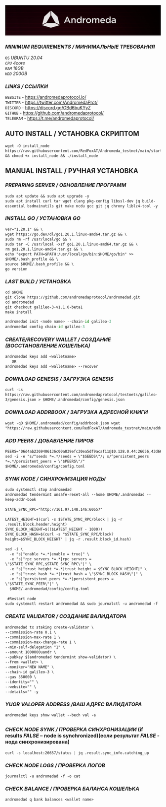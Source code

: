<img src="https://github.com/RedFoxAT/Andromeda/blob/main/andromeda_logo.png" width="1150" alt="" />

### _MINIMUM REQUIREMENTS / МИНИМАЛЬНЫЕ ТРЕБОВАНИЯ_
 ```OS``` _UBUNTU 20.04<br>
 ```CPU``` 4core<br>
 ```RAM``` 16GB<br>
 ```HDD``` 200GB_<br>

### _LINKS / ССЫЛКИ_
```WEBSITE``` - https://andromedaprotocol.io/ <br>
```TWITTER``` - https://twitter.com/AndromedaProt/ <br>
```DISCORD``` - https://discord.gg/GBd6buKYyZ <br>
```GITHUB``` - https://github.com/andromedaprotocol/ <br>
```TELEGRAM``` - https://t.me/andromedaprotocol/ <br>

## AUTO INSTALL / УСТАНОВКА СКРИПТОМ
```
wget -O install_node https://raw.githubusercontent.com/RedFoxAT/Andromeda_testnet/main/start.sh && chmod +x install_node && ./install_node
```
## MANUAL INSTALL / РУЧНАЯ УСТАНОВКА
### _PREPARING SERVER / ОБНОВЛЕНИЕ ПРОГРАММ_
```
sudo apt update && sudo apt upgrade -y
sudo apt install curl tar wget clang pkg-config libssl-dev jq build-essential bsdmainutils git make ncdu gcc git jq chrony liblz4-tool -y
```
### _INSTALL GO / УСТАНОВКА GO_
```
ver="1.20.1" && \
wget https://go.dev/dl/go1.20.1.linux-amd64.tar.gz && \
sudo rm -rf /usr/local/go && \
sudo tar -C /usr/local -xzf go1.20.1.linux-amd64.tar.gz && \
rm go1.20.1.linux-amd64.tar.gz && \
echo "export PATH=$PATH:/usr/local/go/bin:$HOME/go/bin" >> $HOME/.bash_profile && \
source $HOME/.bash_profile && \
go version
```
### _LAST BUILD / УСТАНОВКА_
```
cd $HOME
git clone https://github.com/andromedaprotocol/andromedad.git
cd andromedad
git checkout galileo-3-v1.1.0-beta1 
make install
```
```python
andromedad init <node name> --chain-id galileo-3
andromedad config chain-id galileo-3
```    
### _CREATE/RECOVERY WALLET / СОЗДАНИЕ (ВОССТАНОВЛЕНИЕ КОШЕЛЬКА)_
```
andromedad keys add <walletname>
   OR
andromedad keys add <walletname> --recover
```
### _DOWNLOAD GENESIS / ЗАГРУЗКА GENESIS_
```
curl -Ls https://raw.githubusercontent.com/andromedaprotocol/testnets/galileo-3/genesis.json > $HOME/.andromedad/config/genesis.json
```
### _DOWNLOAD ADDRBOOK / ЗАГРУЗКА АДРЕСНОЙ КНИГИ_
```
wget -qO $HOME/.andromedad/config/addrbook.json wget "https://raw.githubusercontent.com/RedFoxAT/Andromeda_testnet/main/addrbook.json"
```
### _ADD PEERS / ДОБАВЛЕНИЕ ПИРОВ_
```
PEERS="06d4ab2369406136c00a839efc30ea5df9acaf11@10.128.0.44:26656,43d667323445c8f4d450d5d5352f499fa04839a8@192.168.0.237:26656,29a9c5bfb54343d25c89d7119fade8b18201c503@192.168.101.79:26656,6006190d5a3a9686bbcce26abc79c7f3f868f43a@37.252.184.230:26656"
sed -i -e "s/^seeds *=.*/seeds = \"$SEEDS\"/; s/^persistent_peers *=.*/persistent_peers = \"$PEERS\"/" $HOME/.andromedad/config/config.toml
```
### _SYNK NODE / СИНХРОНИЗАЦИЯ НОДЫ_
```
sudo systemctl stop andromedad
andromedad tendermint unsafe-reset-all --home $HOME/.andromedad --keep-addr-book 

STATE_SYNC_RPC="http://161.97.148.146:60657"

LATEST_HEIGHT=$(curl -s $STATE_SYNC_RPC/block | jq -r .result.block.header.height)
SYNC_BLOCK_HEIGHT=$(($LATEST_HEIGHT - 1000))
SYNC_BLOCK_HASH=$(curl -s "$STATE_SYNC_RPC/block?height=$SYNC_BLOCK_HEIGHT" | jq -r .result.block_id.hash)

sed -i \
  -e "s|^enable *=.*|enable = true|" \
  -e "s|^rpc_servers *=.*|rpc_servers = \"$STATE_SYNC_RPC,$STATE_SYNC_RPC\"|" \
  -e "s|^trust_height *=.*|trust_height = $SYNC_BLOCK_HEIGHT|" \
  -e "s|^trust_hash *=.*|trust_hash = \"$SYNC_BLOCK_HASH\"|" \
  -e "s|^persistent_peers *=.*|persistent_peers = \"$STATE_SYNC_PEER\"|" \
  $HOME/.andromedad/config/config.toml
  
 #Restart node
sudo systemctl restart andromedad && sudo journalctl -u andromedad -f
```
### _CREATE VALIDATOR / СОЗДАНИЕ ВАЛИДАТОРА_
```
andromedad tx staking create-validator \
--commission-rate 0.1 \
--commission-max-rate 1 \
--commission-max-change-rate 1 \
--min-self-delegation "1" \
--amount 1000000uandr \
--pubkey $(andromedad tendermint show-validator) \
--from <wallet> \
--moniker="NEW NAME" \
--chain-id galileo-3 \
--gas 350000 \
--identity="" \
--website="" \
--details="" -y
```
### _YUOR VALOPER ADDRESS /ВАШ АДРЕС ВАЛИДАТОРА_
```
andromedad keys show wallet --bech val -a
```
## 
### _CHECK NODE SYNK / ПРОВЕРКА СИНХРОНИЗАЦИИ_ (if results _FALSE_ – node is synchronized)(если результат _FALSE_ - нода синхронизирована)
```
curl -s localhost:26657/status | jq .result.sync_info.catching_up
```
### _CHECK NODE LOGS / ПРОВЕРКА ЛОГОВ_
```
journalctl -u andromedad -f -o cat
```
### _CHECK BALANCE / ПРОВЕРКА БАЛАНСА КОШЕЛЬКА_
```
andromedad q bank balances <wallet name>
